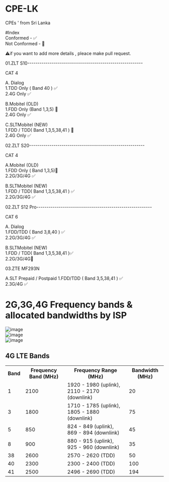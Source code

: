 # CPE-LK
CPEs ' from Sri Lanka

#Index<br>
Conformed - ✅<br>
Not Conformed - 🚫<br>

⚠️if you want to add more details , pleace make pull request.<br>

01.ZLT S10---------------------------------------------------------

CAT 4

A. Dialog <br>
  1.TDD Only ( Band 40 ) ✅<br>
  2.4G Only ✅<br>
  
B.Mobitel (OLD)<br>
  1.FDD Only (Band 1,3,5) 🚫<br>
  2.4G Only ✅<br>
  
C.SLTMobitel (NEW)<br>
  1.FDD / TDD( Band 1,3,5,38,41 ) 🚫<br>
  2.4G Only ✅<br>

02.ZLT S20---------------------------------------------------------

CAT 4

A.Mobitel (OLD)<br>
  1.FDD Only ( Band 1,3,5)🚫<br>
  2.2G/3G/4G ✅<br>
  
B.SLTMobitel (NEW)<br>
  1.FDD / TDD( Band 1,3,5,38,41 ) ✅<br>
  2.2G/3G/4G ✅<br>

02.ZLT S12 Pro---------------------------------------------------------

CAT 6

A. Dialog <br>
  1.FDD/TDD  ( Band 3,8,40 ) ✅<br>
  2.2G/3G/4G ✅<br>
  
B.SLTMobitel (NEW)<br>
  1.FDD / TDD( Band 1,3,5,38,41 )✅<br>
  2.2G/3G/4G🚫<br>
  
03.ZTE MF293N

A.SLT Prepaid / Postpaid 
  1.FDD/TDD ( Band 3,5,38,41 ) ✅<br>
  2.3G/4G ✅<br>



  
  # 2G,3G,4G Frequency bands & allocated bandwidths by ISP

  ![image](https://github.com/user-attachments/assets/f0af345b-dbe9-482c-a43b-266fc1d52cb8) <br>
  ![image](https://github.com/user-attachments/assets/ce540fa5-056c-4e8b-b195-0867419886d8) <br>
  ![image](https://github.com/user-attachments/assets/28a09d8e-da3f-44ab-af8c-5a784794ee9a) <br>



<h2>4G LTE Bands</h2>
<table>
    <tr>
        <th>Band</th>
        <th>Frequency Band (MHz)</th>
        <th>Frequency Range (MHz)</th>
        <th>Bandwidth (MHz)</th>
    </tr>
    <tr>
        <td>1</td>
        <td>2100</td>
        <td>1920 - 1980 (uplink), 2110 - 2170 (downlink)</td>
        <td>20</td>
    </tr>
    <tr>
        <td>3</td>
        <td>1800</td>
        <td>1710 - 1785 (uplink), 1805 - 1880 (downlink)</td>
        <td>75</td>
    </tr>
    <tr>
        <td>5</td>
        <td>850</td>
        <td>824 - 849 (uplink), 869 - 894 (downlink)</td>
        <td>45</td>
    </tr>
    <tr>
        <td>8</td>
        <td>900</td>
        <td>880 - 915 (uplink), 925 - 960 (downlink)</td>
        <td>35</td>
    </tr>
    <tr>
        <td>38</td>
        <td>2600</td>
        <td>2570 - 2620 (TDD)</td>
        <td>50</td>
    </tr>
    <tr>
        <td>40</td>
        <td>2300</td>
        <td>2300 - 2400 (TDD)</td>
        <td>100</td>
    </tr>
    <tr>
        <td>41</td>
        <td>2500</td>
        <td>2496 - 2690 (TDD)</td>
        <td>194</td>
    </tr>
</table>





